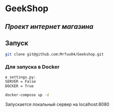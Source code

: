 # GeekShop

## _Проект интернет магазина_

## Запуск
```sh
git clone git@github.com:Mrfuu04/Geekshop.git
```

### Для запуска в Docker
```sh
в settings.py:
SERVER = False
DOCKER = True

docker-compose up -d
```
Запускается локальный сервер на localhost:8080

